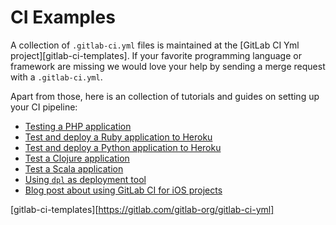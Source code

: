 # CI Examples

A collection of `.gitlab-ci.yml` files is maintained at the [GitLab CI Yml project][gitlab-ci-templates].
If your favorite programming language or framework are missing we would love your help by sending a merge request
with a `.gitlab-ci.yml`.

Apart from those, here is an collection of tutorials and guides on setting up your CI pipeline:

- [Testing a PHP application](php.md)
- [Test and deploy a Ruby application to Heroku](test-and-deploy-ruby-application-to-heroku.md)
- [Test and deploy a Python application to Heroku](test-and-deploy-python-application-to-heroku.md)
- [Test a Clojure application](test-clojure-application.md)
- [Test a Scala application](test-scala-application.md)
- [Using `dpl` as deployment tool](deployment/README.md)
- [Blog post about using GitLab CI for iOS projects](https://about.gitlab.com/2016/03/10/setting-up-gitlab-ci-for-ios-projects/)

[gitlab-ci-templates][https://gitlab.com/gitlab-org/gitlab-ci-yml]
